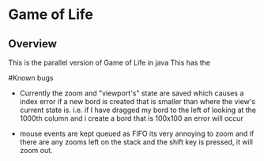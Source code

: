 # Game of Life


## Overview

This is the parallel version of Game of Life in java
This has the 



#Known bugs
* Currently the zoom and "viewport's" state are saved which causes a index 
error if a new bord is created that is smaller than where the view's current 
state is. i.e. if I have dragged my bord to the left of looking at the 1000th
column and i create a bord that is 100x100 an error will occur
 
* mouse events are kept queued as FIFO its very annoying to zoom and if there
 are any zooms left on the stack and the shift key is pressed, it will 
 zoom out.
   
